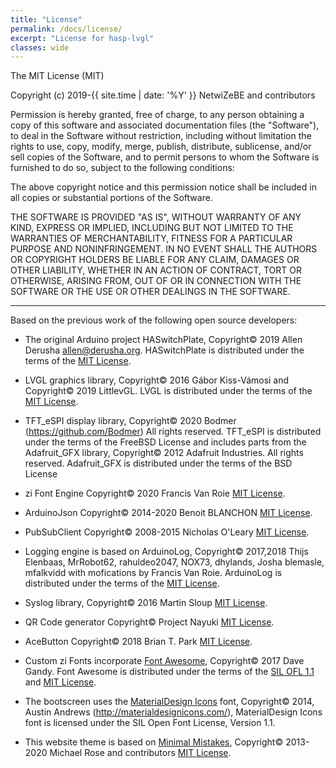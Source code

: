 ```yaml
---
title: "License"
permalink: /docs/license/
excerpt: "License for hasp-lvgl"
classes: wide
---
```


The MIT License (MIT)

Copyright (c) 2019-{{ site.time | date: '%Y' }} NetwiZeBE and contributors

Permission is hereby granted, free of charge, to any person obtaining a copy
of this software and associated documentation files (the "Software"), to deal
in the Software without restriction, including without limitation the rights
to use, copy, modify, merge, publish, distribute, sublicense, and/or sell
copies of the Software, and to permit persons to whom the Software is
furnished to do so, subject to the following conditions:

The above copyright notice and this permission notice shall be included in all
copies or substantial portions of the Software.

THE SOFTWARE IS PROVIDED "AS IS", WITHOUT WARRANTY OF ANY KIND, EXPRESS OR
IMPLIED, INCLUDING BUT NOT LIMITED TO THE WARRANTIES OF MERCHANTABILITY,
FITNESS FOR A PARTICULAR PURPOSE AND NONINFRINGEMENT. IN NO EVENT SHALL THE
AUTHORS OR COPYRIGHT HOLDERS BE LIABLE FOR ANY CLAIM, DAMAGES OR OTHER
LIABILITY, WHETHER IN AN ACTION OF CONTRACT, TORT OR OTHERWISE, ARISING FROM,
OUT OF OR IN CONNECTION WITH THE SOFTWARE OR THE USE OR OTHER DEALINGS IN THE
SOFTWARE.

-------------------------------------------
Based on the previous work of the following open source developers:

- The original Arduino project HASwitchPlate,
  Copyright© 2019 Allen Derusha allen@derusha.org.
  HASwitchPlate is distributed under the terms of the [MIT License](http://opensource.org/licenses/MIT).

- LVGL graphics library,
  Copyright© 2016 Gábor Kiss-Vámosi and
  Copyright© 2019 LittlevGL.
  LVGL is distributed under the terms of the [MIT License](http://opensource.org/licenses/MIT).

- TFT_eSPI display library,
  Copyright© 2020 Bodmer (https://github.com/Bodmer) All rights reserved.
  TFT_eSPI is distributed under the terms of the FreeBSD License
  and includes parts from the Adafruit_GFX library,
  Copyright© 2012 Adafruit Industries. All rights reserved.
  Adafruit_GFX is distributed under the terms of the BSD License

- zi Font Engine
  Copyright© 2020 Francis Van Roie
  [MIT License](http://opensource.org/licenses/MIT).

- ArduinoJson
  Copyright© 2014-2020 Benoit BLANCHON
  [MIT License](http://opensource.org/licenses/MIT).

- PubSubClient
  Copyright© 2008-2015 Nicholas O'Leary
  [MIT License](http://opensource.org/licenses/MIT).

- Logging engine is based on ArduinoLog,
  Copyright© 2017,2018 Thijs Elenbaas, MrRobot62, rahuldeo2047, NOX73, dhylands, Josha blemasle, mfalkvidd
  with mofications by Francis Van Roie.
  ArduinoLog is distributed under the terms of the [MIT License](http://opensource.org/licenses/MIT).

- Syslog library,
  Copyright© 2016 Martin Sloup
  [MIT License](http://opensource.org/licenses/MIT).

- QR Code generator
  Copyright© Project Nayuki
  [MIT License](http://opensource.org/licenses/MIT).

- AceButton
  Copyright© 2018 Brian T. Park
  [MIT License](http://opensource.org/licenses/MIT).

- Custom zi Fonts incorporate [Font Awesome](http://fontawesome.io/),
  Copyright© 2017 Dave Gandy.
  Font Awesome is distributed under the terms of the [SIL OFL 1.1](http://scripts.sil.org/OFL) 
  and [MIT License](http://opensource.org/licenses/MIT).

- The bootscreen uses the [MaterialDesign Icons](https://materialdesignicons.com/) font,
  Copyright© 2014, Austin Andrews (http://materialdesignicons.com/),
  MaterialDesign Icons font is licensed under the SIL Open Font License, Version 1.1.

- This website theme is based on [Minimal Mistakes](https://mmistakes.github.io),
  Copyright© 2013-2020 Michael Rose and contributors
  [MIT License](http://opensource.org/licenses/MIT).
